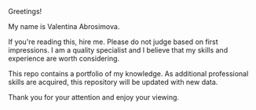 Greetings!

My name is Valentina Abrosimova.

If you're reading this, hire me. Please do not judge based on first impressions. I am a quality specialist and I believe that my skills and experience are worth considering.

This repo contains a portfolio of my knowledge.
As additional professional skills are acquired, this repository will be updated with new data.

Thank you for your attention and enjoy your viewing.

